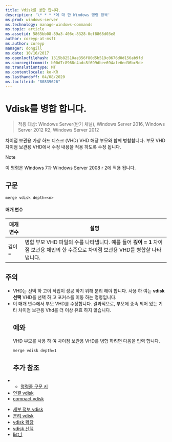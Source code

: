 ```yaml
---
title: Vdisk를 병합 합니다.
description: '\* * * *에 대 한 Windows 명령 항목'
ms.prod: windows-server
ms.technology: manage-windows-commands
ms.topic: article
ms.assetid: 5865bb08-89a3-406c-8328-0ef8868d03e8
author: coreyp-at-msft
ms.author: coreyp
manager: dongill
ms.date: 10/16/2017
ms.openlocfilehash: 1315b82510ae356f80d5b519c0676d0d156ab9fd
ms.sourcegitcommit: b00d7c8968c4adc8f699dbee694afe6ed36bc9de
ms.translationtype: MT
ms.contentlocale: ko-KR
ms.lasthandoff: 04/08/2020
ms.locfileid: "80839626"
---
```

# <a name="merge-vdisk"></a>Vdisk를 병합 합니다.

>적용 대상: Windows Server(반기 채널), Windows Server 2016, Windows Server 2012 R2, Windows Server 2012

차이점 보관용 가상 하드 디스크 (VHD) VHD 해당 부모와 함께 병합합니다. 부모 VHD 차이점 보관용 VHD에서 수정 내용을 적용 하도록 수정 됩니다.
> [!NOTE]
> 이 명령은 Windows 7과 Windows Server 2008 r 2에 적용 됩니다.
> ## <a name="syntax"></a>구문
> ```
> merge vdisk depth=<n>
> ```
> #### <a name="parameters"></a>매개 변수
> 
> | 매개 변수 |                                                                                    설명                                                                                    |
> |-----------|-----------------------------------------------------------------------------------------------------------------------------------------------------------------------------------|
> | 깊이 =<n> | 병합 부모 VHD 파일의 수를 나타냅니다. 예를 들어 **깊이 = 1** 차이점 보관용 체인의 한 수준으로 차이점 보관용 VHD를 병합할 나타냅니다. |
> 
> ## <a name="remarks"></a>주의
> - VHD는 선택 하 고이 작업이 성공 하기 위해 분리 해야 합니다. 사용 하 여는 **vdisk 선택** VHD를 선택 하 고 포커스를 이동 하는 명령입니다.
> - 이 매개 변수에서 부모 VHD를 수정합니다. 결과적으로, 부모에 종속 되어 있는 기타 차이점 보관용 Vhd를 더 이상 유효 하지 않습니다.
>   ## <a name="examples"></a><a name=BKMK_Examples></a>예와
>   VHD 부모를 사용 하 여 차이점 보관용 VHD를 병합 하려면 다음을 입력 합니다.
>   ```
>   merge vdisk depth=1
>   ```
>   ## <a name="additional-references"></a>추가 참조
> - - [명령줄 구문 키](command-line-syntax-key.md)
> - [연결 vdisk](attach-vdisk.md)
> - [compact vdisk](compact-vdisk.md)

-   [세부 정보 vdisk](detail-vdisk.md)
-   [분리 vdisk](detach-vdisk.md)
-   [vdisk 확장](expand-vdisk.md)
-   [vdisk 선택](select-vdisk.md)
-   [list_1](list_1.md)
